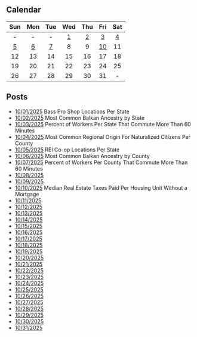 ## Calendar

|Sun|Mon|Tue|Wed|Thu|Fri|Sat|
|:-:|:-:|:-:|:-:|:-:|:-:|:-:|
|-|-|-|[1](../../projects/stores/Bass_Pro_Shops_Per_State/)|[2](../../projects/ethnicity/Balkan_Ancestry_Per_State/)|[3](../../projects/economics/Commute_More_60_Minutes_Per_State/)|[4](../../projects/demography/Citizen_Origin_Region_Per_County/)|
|[5](../../projects/stores/REI_Locations_Per_State/)|[6](../../projects/ethnicity/Balkan_Ancestry_Per_County/)|[7](../../projects/economics/Commute_More_60_Minutes_Per_County)|8|9|[10](../../projects/economics/Median_Real_Estate_Taxes_Paid_Without_Mortgage_Per_County) |11|
|12|13|14|15|16|17|18|
|19|20|21|22|23|24|25|
|26|27|28|29|30|31|-|

## Posts

* [10/01/2025](../../projects/stores/Bass_Pro_Shops_Per_State/) Bass Pro Shop Locations Per State
* [10/02/2025](../../projects/ethnicity/Balkan_Ancestry_Per_State/) Most Common Balkan Ancestry by State
* [10/03/2025](../../projects/economics/Commute_More_60_Minutes_Per_State/) Percent of Workers Per State That Commute More Than 60 Minutes
* [10/04/2025](../../projects/demography/Citizen_Origin_Region_Per_County/) Most Common Regional Origin For Naturalized Citizens Per County
* [10/05/2025](../../projects/stores/REI_Locations_Per_State/) REI Co-op Locations Per State
* [10/06/2025](../../projects/ethnicity/Balkan_Ancestry_Per_County/) Most Common Balkan Ancestry by County
* [10/07/2025](../../projects/economics/Commute_More_60_Minutes_Per_County) Percent of Workers Per County That Commute More Than 60 Minutes
* [10/08/2025]()
* [10/09/2025]()
* [10/10/2025](../../projects/economics/Median_Real_Estate_Taxes_Paid_Without_Mortgage_Per_County) Median Real Estate Taxes Paid Per Housing Unit Without a Mortgage
* [10/11/2025]()
* [10/12/2025]()
* [10/13/2025]()
* [10/14/2025]()
* [10/15/2025]()
* [10/16/2025]()
* [10/17/2025]()
* [10/18/2025]()
* [10/19/2025]()
* [10/20/2025]()
* [10/21/2025]()
* [10/22/2025]()
* [10/23/2025]()
* [10/24/2025]()
* [10/25/2025]()
* [10/26/2025]()
* [10/27/2025]()
* [10/28/2025]()
* [10/29/2025]()
* [10/30/2025]()
* [10/31/2025]()
